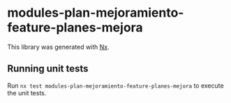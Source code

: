 # modules-plan-mejoramiento-feature-planes-mejora

This library was generated with [Nx](https://nx.dev).

## Running unit tests

Run `nx test modules-plan-mejoramiento-feature-planes-mejora` to execute the unit tests.
